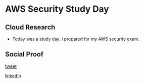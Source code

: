 <!-- This is a template you can use for quick progress days. It removes a lot of the steps we encourage you to share in the longer template 000-DAY-ARTICLE-LONG-TEMPLATE.MD-->

# AWS  Security Study Day

## Cloud Research

- Today was a study day. I prepared for my AWS security exam.

## Social Proof


[tweet](https://twitter.com/DemianJennings/status/1589358366924894208)

[linkedIn](https://www.linkedin.com/posts/demian-jennings_github-jenningsautomation100daysofcloud-activity-6995124833843888128-RSeJ?utm_source=share&utm_medium=member_desktop)